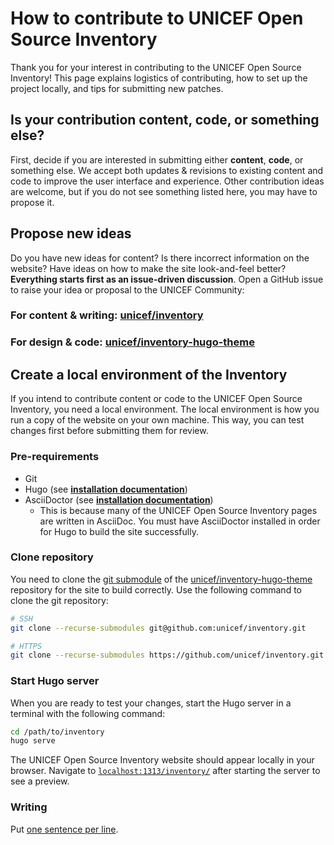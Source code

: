 How to contribute to UNICEF Open Source Inventory
=================================================

Thank you for your interest in contributing to the UNICEF Open Source Inventory!
This page explains logistics of contributing, how to set up the project locally, and tips for submitting new patches.


## Is your contribution content, code, or something else?

First, decide if you are interested in submitting either **content**, **code**, or something else.
We accept both updates & revisions to existing content and code to improve the user interface and experience.
Other contribution ideas are welcome, but if you do not see something listed here, you may have to propose it.


## Propose new ideas

Do you have new ideas for content?
Is there incorrect information on the website?
Have ideas on how to make the site look-and-feel better?
**Everything starts first as an issue-driven discussion**.
Open a GitHub issue to raise your idea or proposal to the UNICEF Community:

### **For content & writing**: [unicef/inventory](https://github.com/unicef/inventory/issues/new/choose)

### **For design & code**: [unicef/inventory-hugo-theme](https://github.com/unicef/inventory-hugo-theme/issues/new/choose)


## Create a local environment of the Inventory

If you intend to contribute content or code to the UNICEF Open Source Inventory, you need a local environment.
The local environment is how you run a copy of the website on your own machine.
This way, you can test changes first before submitting them for review.

### Pre-requirements

* Git
* Hugo
  (see [**installation documentation**](https://gohugo.io/getting-started/installing/ "How to install the Hugo documentation toolchain"))
* AsciiDoctor
  (see [**installation documentation**](https://docs.asciidoctor.org/asciidoctor/latest/install/ "How to install the AsciiDoctor toolchain"))
	* This is because many of the UNICEF Open Source Inventory pages are written in AsciiDoc.
	  You must have AsciiDoctor installed in order for Hugo to build the site successfully.

### Clone repository

You need to clone the [git submodule](https://www.atlassian.com/git/tutorials/git-submodule) of the [unicef/inventory-hugo-theme](https://github.com/unicef/inventory-hugo-theme) repository for the site to build correctly.
Use the following command to clone the git repository:

```bash
# SSH
git clone --recurse-submodules git@github.com:unicef/inventory.git

# HTTPS
git clone --recurse-submodules https://github.com/unicef/inventory.git
```

### Start Hugo server

When you are ready to test your changes, start the Hugo server in a terminal with the following command:

```bash
cd /path/to/inventory
hugo serve
```

The UNICEF Open Source Inventory website should appear locally in your browser.
Navigate to [`localhost:1313/inventory/`](http://localhost:1313/inventory/) after starting the server to see a preview.

### Writing
Put [one sentence per line](https://asciidoctor.org/docs/asciidoc-recommended-practices/#one-sentence-per-line).
